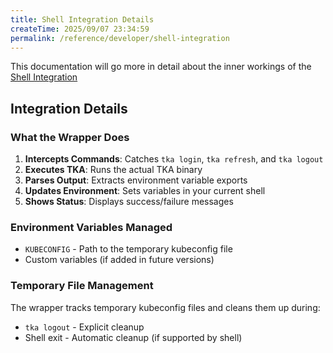 ```yaml
---
title: Shell Integration Details
createTime: 2025/09/07 23:34:59
permalink: /reference/developer/shell-integration
---
```


This documentation will go more in detail about the inner workings of the [Shell Integration](../../how-to/shell-integration.md)

## Integration Details

### What the Wrapper Does

1. **Intercepts Commands**: Catches `tka login`, `tka refresh`, and `tka logout`
2. **Executes TKA**: Runs the actual TKA binary
3. **Parses Output**: Extracts environment variable exports
4. **Updates Environment**: Sets variables in your current shell
5. **Shows Status**: Displays success/failure messages

### Environment Variables Managed

- `KUBECONFIG` - Path to the temporary kubeconfig file
- Custom variables (if added in future versions)

### Temporary File Management

The wrapper tracks temporary kubeconfig files and cleans them up during:

- `tka logout` - Explicit cleanup
- Shell exit - Automatic cleanup (if supported by shell)
